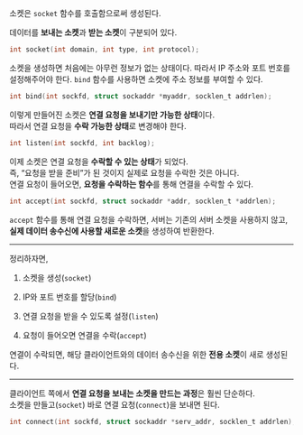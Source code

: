 소켓은 `socket` 함수를 호출함으로써 생성된다.

데이터를 **보내는 소켓**과 **받는 소켓**이 구분되어 있다.

```c
int socket(int domain, int type, int protocol);
```

소켓을 생성하면 처음에는 아무런 정보가 없는 상태이다. 따라서 IP 주소와 포트 번호를 설정해주어야 한다. `bind` 함수를 사용하면 소켓에 주소 정보를 부여할 수 있다.

```c
int bind(int sockfd, struct sockaddr *myaddr, socklen_t addrlen);
```

이렇게 만들어진 소켓은 **연결 요청을 보내기만 가능한 상태**이다.  
따라서 연결 요청을 **수락 가능한 상태**로 변경해야 한다.

```c
int listen(int sockfd, int backlog);
```

이제 소켓은 연결 요청을 **수락할 수 있는 상태**가 되었다.  
즉, “요청을 받을 준비”가 된 것이지 실제로 요청을 수락한 것은 아니다.  
연결 요청이 들어오면, **요청을 수락하는 함수**를 통해 연결을 수락할 수 있다.

```c
int accept(int sockfd, struct sockaddr *addr, socklen_t *addrlen);
```

`accept` 함수를 통해 연결 요청을 수락하면, 서버는 기존의 서버 소켓을 사용하지 않고,  
**실제 데이터 송수신에 사용할 새로운 소켓**을 생성하여 반환한다.

---

정리하자면,

1. 소켓을 생성(`socket`)
    
2. IP와 포트 번호를 할당(`bind`)
    
3. 연결 요청을 받을 수 있도록 설정(`listen`)
    
4. 요청이 들어오면 연결을 수락(`accept`)
    

연결이 수락되면, 해당 클라이언트와의 데이터 송수신을 위한 **전용 소켓**이 새로 생성된다.

---

클라이언트 쪽에서 **연결 요청을 보내는 소켓을 만드는 과정**은 훨씬 단순하다.  
소켓을 만들고(`socket`) 바로 연결 요청(`connect`)을 보내면 된다.

```c
int connect(int sockfd, struct sockaddr *serv_addr, socklen_t addrlen);
```

